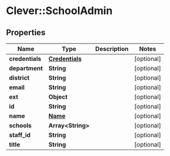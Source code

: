 # Clever::SchoolAdmin

## Properties
Name | Type | Description | Notes
------------ | ------------- | ------------- | -------------
**credentials** | [**Credentials**](Credentials.md) |  | [optional] 
**department** | **String** |  | [optional] 
**district** | **String** |  | [optional] 
**email** | **String** |  | [optional] 
**ext** | **Object** |  | [optional] 
**id** | **String** |  | [optional] 
**name** | [**Name**](Name.md) |  | [optional] 
**schools** | **Array&lt;String&gt;** |  | [optional] 
**staff_id** | **String** |  | [optional] 
**title** | **String** |  | [optional] 



